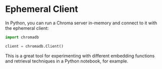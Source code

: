 # Ephemeral Client

In Python, you can run a Chroma server in-memory and connect to it with the ephemeral client:

```python
import chromadb

client = chromadb.Client()
```

This is a great tool for experimenting with different embedding functions and retrieval techniques in a Python notebook, for example. 